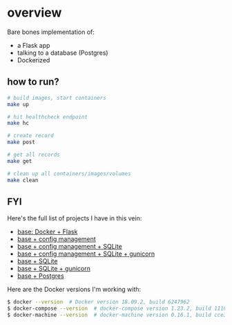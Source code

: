 # overview

Bare bones implementation of:

* a Flask app
* talking to a database (Postgres)
* Dockerized

## how to run?

```sh
# build images, start containers
make up

# hit healthcheck endpoint
make hc

# create record
make post

# get all records
make get

# clean up all containers/images/volumes
make clean
```

## FYI

Here's the full list of projects I have in this vein:

* [base: Docker + Flask](https://github.com/zachvalenta/docker-flask)
* [base + config management](https://github.com/zachvalenta/docker-flask-envs-secrets)
* [base + config management + SQLite](https://github.com/zachvalenta/docker-flask-sqlite)
* [base + config management + SQLite + gunicorn](https://github.com/zachvalenta/docker-flask-sqlite-gunicorn-config)
* [base + SQLite](https://github.com/zachvalenta/docker-flask-sqlite)
* [base + SQLite + gunicorn](https://github.com/zachvalenta/docker-flask-sqlite-gunicorn)
* [base + Postgres](https://github.com/zachvalenta/docker-flask-postgres)

Here are the Docker versions I'm working with:

```sh
$ docker --version  # Docker version 18.09.2, build 6247962
$ docker-compose --version  # docker-compose version 1.23.2, build 1110ad01
$ docker-machine --version  # docker-machine version 0.16.1, build cce350d7
```
